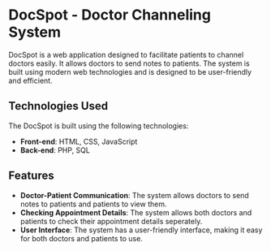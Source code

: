 # DocSpot - Doctor Channeling System

DocSpot is a web application designed to facilitate patients to channel doctors easily. It allows doctors to send notes to patients. The system is built using modern web technologies and is designed to be user-friendly and efficient.

## Technologies Used

The DocSpot is built using the following technologies:

- **Front-end**: HTML, CSS, JavaScript
- **Back-end**: PHP, SQL

## Features

- **Doctor-Patient Communication**: The system allows doctors to send notes to patients and patients to view them.
- **Checking Appointment Details**: The system allows both doctors and patients to check their appointment details seperately.
- **User Interface**: The system has a user-friendly interface, making it easy for both doctors and patients to use.